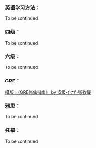 ### 英语学习方法：

To be continued.

### 四级：

To be continued.

### 六级：

To be continued.

### GRE：

[模版：《GRE修仙指南》 by 15级-化学-张孜晟](https://sustech-application.github.io/2020-Fall/#/英语学习/GRE/GRE修仙指南-15级-张孜晟)

### 雅思：

To be continued.

### 托福：

To be continued.